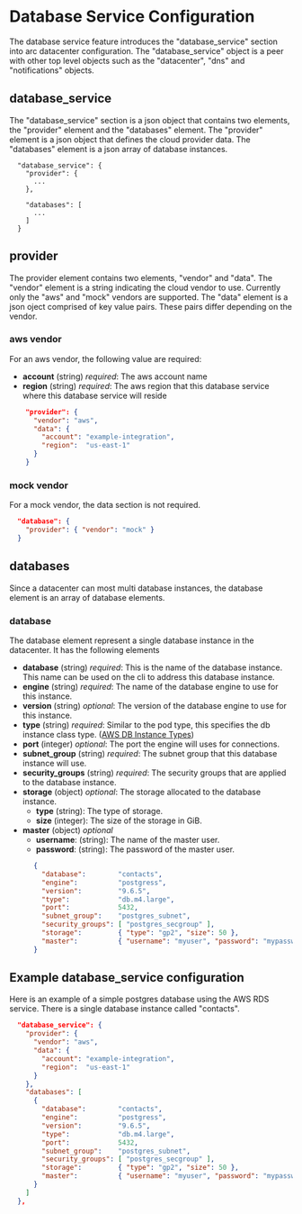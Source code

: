 # Database Service Configuration

The database service feature introduces the "database_service" section into arc datacenter configuration.
The "database_service" object is a peer with other top level objects such as the "datacenter", "dns" and "notifications"
objects.


## database_service

The "database_service" section is a json object that contains two elements, the "provider" element and the "databases" element.
The "provider" element is a json object that defines the cloud provider data. The "databases" element is a json array of database instances. 

```
  "database_service": {
    "provider": {
      ...
    },  

    "databases": [
      ...
    ]
  }
```

## provider

The provider element contains two elements, "vendor" and "data". The "vendor" element is a string indicating the cloud vendor to use.
Currently only the "aws" and "mock" vendors are supported. The "data" element is a json oject comprised of key value pairs.
These pairs differ depending on the vendor.


### aws vendor

For an aws vendor, the following value are required:

- **account** (string) _required_: The aws account name
- **region**  (string) _required_: The aws region that this database service where this database service will reside

```json
    "provider": {
      "vendor": "aws",
      "data": {
        "account": "example-integration",
        "region":  "us-east-1"
      }   
    }
```

### mock vendor

For a mock vendor, the data section is not required.

```json
  "database": {
    "provider": { "vendor": "mock" }
  }
```

## databases

Since a datacenter can most multi database instances, the database element is an array of database elements.

### database

The database element represent a single database instance in the datacenter. It has the following elements

- **database**        (string)  _required_: This is the name of the database instance. This name can be used on the cli to address this database instance.
- **engine**          (string)  _required_: The name of the database engine to use for this instance.
- **version**         (string)  _optional_: The version of the database engine to use for this instance.
- **type**            (string)  _required_: Similar to the pod type, this specifies the db instance class type. ([AWS DB Instance Types](https://docs.aws.amazon.com/AmazonRDS/latest/UserGuide/Concepts.DBInstanceClass.html))
- **port**            (integer) _optional_: The port the engine will uses for connections.
- **subnet_group**    (string)  _required_: The subnet group that this database instance will use.
- **security_groups** (string)  _required_: The security groups that are applied to the database instance.
- **storage**         (object)  _optional_:      The storage allocated to the database instance.
  - **type**            (string):             The type of storage.
  - **size**            (integer):            The size of the storage in GiB.
- **master**          (object)  _optional_
  - **username**:       (string):             The name of the master user.
  - **password**:       (string):             The password of the master user.

```json
      {   
        "database":        "contacts",
        "engine":          "postgress",
        "version":         "9.6.5",
        "type":            "db.m4.large",
        "port":            5432,
        "subnet_group":    "postgres_subnet",
        "security_groups": [ "postgres_secgroup" ],
        "storage":         { "type": "gp2", "size": 50 },
        "master":          { "username": "myuser", "password": "mypasswd" }
      }
```


## Example database_service configuration

Here is an example of a simple postgres database using the AWS RDS service. There is a single database instance called "contacts".

```json
  "database_service": {
    "provider": {
      "vendor": "aws",
      "data": {
        "account": "example-integration",
        "region":  "us-east-1"
      }   
    },  
    "databases": [
      {   
        "database":        "contacts",
        "engine":          "postgress",
        "version":         "9.6.5",
        "type":            "db.m4.large",
        "port":            5432,
        "subnet_group":    "postgres_subnet",
        "security_groups": [ "postgres_secgroup" ],
        "storage":         { "type": "gp2", "size": 50 },
        "master":          { "username": "myuser", "password": "mypasswd" }
      }   
    ]   
  },
```
